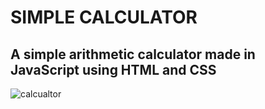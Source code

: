 # SIMPLE CALCULATOR 

## A simple arithmetic calculator made in JavaScript using HTML and CSS

![calcualtor](https://github.com/Hassan-Mef/Calculator/assets/156674177/1a5c994c-d63b-46e2-882a-72fe1b424fe7)
